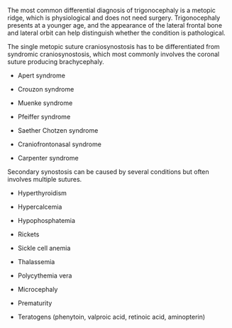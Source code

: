 The most common differential diagnosis of trigonocephaly is a metopic ridge, which is physiological and does not need surgery. Trigonocephaly presents at a younger age, and the appearance of the lateral frontal bone and lateral orbit can help distinguish whether the condition is pathological.

The single metopic suture craniosynostosis has to be differentiated from syndromic craniosynostosis, which most commonly involves the coronal suture producing brachycephaly.

- Apert syndrome

- Crouzon syndrome

- Muenke syndrome

- Pfeiffer syndrome

- Saether Chotzen syndrome

- Craniofrontonasal syndrome

- Carpenter syndrome

Secondary synostosis can be caused by several conditions but often involves multiple sutures.

- Hyperthyroidism

- Hypercalcemia

- Hypophosphatemia

- Rickets

- Sickle cell anemia

- Thalassemia

- Polycythemia vera

- Microcephaly

- Prematurity

- Teratogens (phenytoin, valproic acid, retinoic acid, aminopterin)